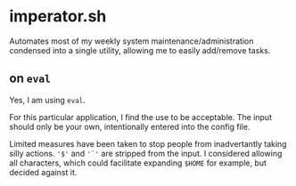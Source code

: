 # imperator.sh

Automates most of my weekly system maintenance/administration condensed into a
single utility, allowing me to easily add/remove tasks.

## on `eval`

Yes, I am using `eval`.

For this particular application, I find the use to be acceptable. The input
should only be your own, intentionally entered into the config file.

Limited measures have been taken to stop people from inadvertantly taking
silly actions. `'$'` and ``'`'`` are stripped from the input. I considered
allowing all characters, which could facilitate expanding `$HOME` for example,
but decided against it.
